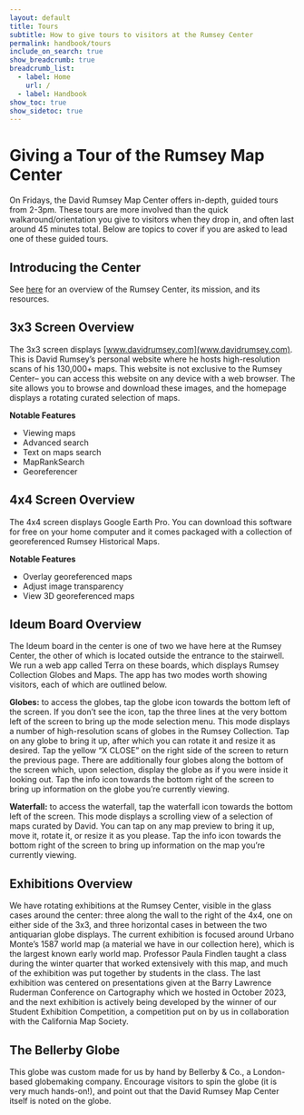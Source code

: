```yaml
---
layout: default
title: Tours
subtitle: How to give tours to visitors at the Rumsey Center
permalink: handbook/tours
include_on_search: true
show_breadcrumb: true
breadcrumb_list:
  - label: Home
    url: /
  - label: Handbook
show_toc: true
show_sidetoc: true
---
```


# Giving a Tour of the Rumsey Map Center

On Fridays, the David Rumsey Map Center offers in-depth, guided tours from 2-3pm. These tours are more involved than the quick walkaround/orientation you give to visitors when they drop in, and often last around 45 minutes total. Below are topics to cover if you are asked to lead one of these guided tours.

## Introducing the Center
See [here](/drmc) for an overview of the Rumsey Center, its mission, and its resources.

## 3x3 Screen Overview
The 3x3 screen displays [www.davidrumsey.com](www.davidrumsey.com). This is David Rumsey’s personal website where he hosts high-resolution scans of his 130,000+ maps. This website is not exclusive to the Rumsey Center– you can access this website on any device with a web browser. The site allows you to browse and download these images, and the homepage displays a rotating curated selection of maps.

**Notable Features**
- Viewing maps
- Advanced search
- Text on maps search
- MapRankSearch
- Georeferencer

## 4x4 Screen Overview
The 4x4 screen displays Google Earth Pro. You can download this software for free on your home computer and it comes packaged with a collection of georeferenced Rumsey Historical Maps.

**Notable Features**
- Overlay georeferenced maps
- Adjust image transparency
- View 3D georeferenced maps

## Ideum Board Overview
The Ideum board in the center is one of two we have here at the Rumsey Center, the other of which is located outside the entrance to the stairwell. We run a web app called Terra on these boards, which displays Rumsey Collection Globes and Maps. The app has two modes worth showing visitors, each of which are outlined below.

**Globes:** to access the globes, tap the globe icon towards the bottom left of the screen. If you don’t see the icon, tap the three lines at the very bottom left of the screen to bring up the mode selection menu. This mode displays a number of high-resolution scans of globes in the Rumsey Collection. Tap on any globe to bring it up, after which you can rotate it and resize it as desired. Tap the yellow “X CLOSE” on the right side of the screen to return the previous page. There are additionally four globes along the bottom of the screen which, upon selection, display the globe as if you were inside it looking out. Tap the info icon towards the bottom right of the screen to bring up information on the globe you’re currently viewing.

**Waterfall:** to access the waterfall, tap the waterfall icon towards the bottom left of the screen. This mode displays a scrolling view of a selection of maps curated by David. You can tap on any map preview to bring it up, move it, rotate it, or resize it as you please. Tap the info icon towards the bottom right of the screen to bring up information on the map you’re currently viewing.

## Exhibitions Overview
We have rotating exhibitions at the Rumsey Center, visible in the glass cases around the center: three along the wall to the right of the 4x4, one on either side of the 3x3, and three horizontal cases in between the two antiquarian globe displays. The current exhibition is focused around Urbano Monte’s 1587 world map (a material we have in our collection here), which is the largest known early world map. Professor Paula Findlen taught a class during the winter quarter that worked extensively with this map, and much of the exhibition was put together by students in the class. The last exhibition was centered on presentations given at the Barry Lawrence Ruderman Conference on Cartography which we hosted in October 2023, and the next exhibition is actively being developed by the winner of our Student Exhibition Competition, a competition put on by us in collaboration with the California Map Society.

## The Bellerby Globe
This globe was custom made for us by hand by Bellerby & Co., a London-based globemaking company. Encourage visitors to spin the globe (it is very much hands-on!), and point out that the David Rumsey Map Center itself is noted on the globe.
